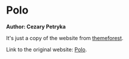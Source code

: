 # Polo
**Author: Cezary Petryka**

It's just a copy of the website from [themeforest](https://themeforest.net/). 

Link to the original website: [Polo](https://preview.themeforest.net/item/polo-responsive-multipurpose-html5-template/full_screen_preview/13708923?_ga=2.203571795.236586801.1657873081-196161663.1643659379&_gac=1.259737336.1657873316.CjwKCAjwoMSWBhAdEiwAVJ2ndnKbLKJPvaf8_6WO6sAE5CAypgYZqsCcHwuA_CEMQV0XhsJm3t5znxoCtNsQAvD_BwE).
